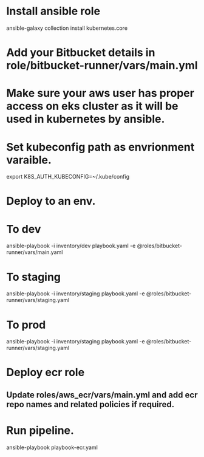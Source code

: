 # Install ansible role
ansible-galaxy collection install kubernetes.core

# Add your Bitbucket details in role/bitbucket-runner/vars/main.yml

# Make sure your aws user has proper access on eks cluster as it will be used in kubernetes by ansible.

# Set kubeconfig path as envrionment varaible.
export K8S_AUTH_KUBECONFIG=~/.kube/config

# Deploy to an env.
# To dev
ansible-playbook -i inventory/dev playbook.yaml -e @roles/bitbucket-runner/vars/main.yaml

# To staging
ansible-playbook -i inventory/staging playbook.yaml -e @roles/bitbucket-runner/vars/staging.yaml

# To prod
ansible-playbook -i inventory/staging playbook.yaml -e @roles/bitbucket-runner/vars/staging.yaml



# Deploy ecr role

## Update roles/aws_ecr/vars/main.yml and add ecr repo names and related policies if required.

# Run pipeline.
ansible-playbook playbook-ecr.yaml